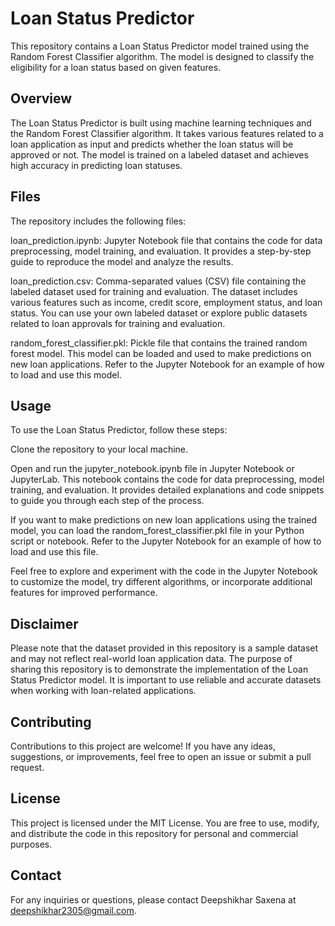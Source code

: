 # Loan Status Predictor
This repository contains a Loan Status Predictor model trained using the Random Forest Classifier algorithm. The model is designed to classify the eligibility for a loan status based on given features.

## Overview
The Loan Status Predictor is built using machine learning techniques and the Random Forest Classifier algorithm. It takes various features related to a loan application as input and predicts whether the loan status will be approved or not. The model is trained on a labeled dataset and achieves high accuracy in predicting loan statuses.

## Files
The repository includes the following files:

loan_prediction.ipynb: Jupyter Notebook file that contains the code for data preprocessing, model training, and evaluation. It provides a step-by-step guide to reproduce the model and analyze the results.

loan_prediction.csv: Comma-separated values (CSV) file containing the labeled dataset used for training and evaluation. The dataset includes various features such as income, credit score, employment status, and loan status. You can use your own labeled dataset or explore public datasets related to loan approvals for training and evaluation.

random_forest_classifier.pkl: Pickle file that contains the trained random forest model. This model can be loaded and used to make predictions on new loan applications. Refer to the Jupyter Notebook for an example of how to load and use this model.

## Usage
To use the Loan Status Predictor, follow these steps:

Clone the repository to your local machine.

Open and run the jupyter_notebook.ipynb file in Jupyter Notebook or JupyterLab. This notebook contains the code for data preprocessing, model training, and evaluation. It provides detailed explanations and code snippets to guide you through each step of the process.

If you want to make predictions on new loan applications using the trained model, you can load the random_forest_classifier.pkl file in your Python script or notebook. Refer to the Jupyter Notebook for an example of how to load and use this file.

Feel free to explore and experiment with the code in the Jupyter Notebook to customize the model, try different algorithms, or incorporate additional features for improved performance.

## Disclaimer
Please note that the dataset provided in this repository is a sample dataset and may not reflect real-world loan application data. The purpose of sharing this repository is to demonstrate the implementation of the Loan Status Predictor model. It is important to use reliable and accurate datasets when working with loan-related applications.

## Contributing
Contributions to this project are welcome! If you have any ideas, suggestions, or improvements, feel free to open an issue or submit a pull request.

## License
This project is licensed under the MIT License. You are free to use, modify, and distribute the code in this repository for personal and commercial purposes.

## Contact
For any inquiries or questions, please contact Deepshikhar Saxena at deepshikhar2305@gmail.com.
